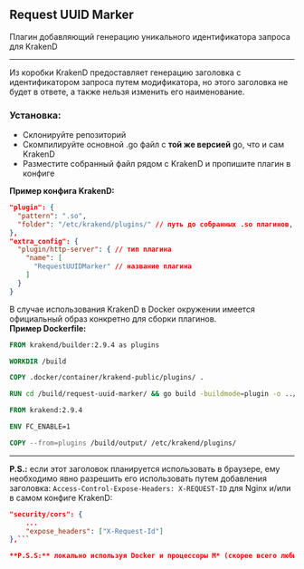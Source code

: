 ## Request UUID Marker
Плагин добавляющий генерацию уникального идентификатора запроса для KrakenD

---

Из коробки KrakenD предоставляет генерацию заголовка с идентификатором запроса путем модификатора, но этого заголовка не будет в ответе, а также нельзя изменить его наименование.

### Установка:
- Склонируйте репозиторий
- Скомпилируйте основной .go файл с **той же версией** go, что и сам KrakenD
- Разместите собранный файл рядом с KrakenD и пропишите плагин в конфиге

**Пример конфига KrakenD:**
```json
"plugin": {
  "pattern": ".so",
  "folder": "/etc/krakend/plugins/" // путь до собранных .so плагинов, которые сканирует и подгружает KrakenD
},
"extra_config": {
  "plugin/http-server": { // тип плагина
    "name": [
      "RequestUUIDMarker" // название плагина
    ]
  }
}
```

В случае использования KrakenD в Docker окружении имеется официальный образ конкретно для сборки плагинов.
<br/>**Пример Dockerfile:**
```Dockerfile
FROM krakend/builder:2.9.4 as plugins

WORKDIR /build

COPY .docker/container/krakend-public/plugins/ .

RUN cd /build/request-uuid-marker/ && go build -buildmode=plugin -o ../output/request-uuid-marker.so ./request-uuid-marker.go

FROM krakend:2.9.4

ENV FC_ENABLE=1

COPY --from=plugins /build/output/ /etc/krakend/plugins/
```

---

**P.S.:** если этот заголовок планируется использовать в браузере, ему необходимо явно разрешить его использовать путем добавления заголовка: `Access-Control-Expose-Headers: X-REQUEST-ID` для Nginx и/или в самом конфиге KrakenD:
```json
"security/cors": {
    ...
    "expose_headers": ["X-Request-Id"]
},```

**P.S.S:** локально используя Docker и процессоры M* (скорее всего любые ARM) лучше указать конкретную платформу для образов `platform: "linux/x86_64"`, в противном случае придется танцевать с бубном при сборке.
